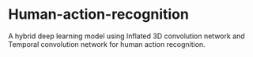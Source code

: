 # Human-action-recognition
A hybrid deep learning model using Inflated 3D convolution network and Temporal convolution network for human action recognition.
